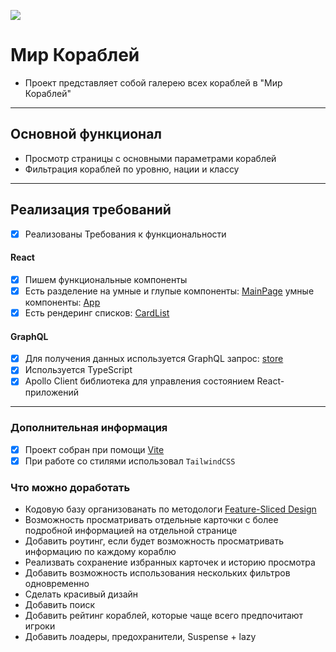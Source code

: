 ![](https://www.svgrepo.com/show/130048/ship.svg)
# Мир Кораблей

- Проект представляет собой галерею всех кораблей в "Мир Кораблей"

---

## Основной функционал

- Просмотр страницы с основными параметрами кораблей
- Фильтрация кораблей по уровню, нации и классу

---

## Реализация требований

- [x] Реализованы Требования к функциональности

#### React

- [x] Пишем функциональные компоненты
- [x] Есть разделение на умные и глупые компоненты: [MainPage](src/pages/MainPage.tsx) умные компоненты: [App](src/components/root/App.tsx)
- [x] Есть рендеринг списков: [CardList](src/entities/CardList/CardList.tsxx)

#### GraphQL

- [x] Для получения данных используется GraphQL запрос: [store](src/components/ShipsService/ShipsService.tsx)
- [x] Используется TypeScript
- [x] Apollo Client библиотека для управления состоянием React-приложений

---

### Дополнительная информация

- [x] Проект собран при помощи [Vite](https://vitejs.dev)
- [x] При работе со стилями использовал `TailwindCSS`

### Что можно доработать

- Кодовую базу организованать по методологи [Feature-Sliced Design](https://feature-sliced.design/ru/)
- Возможность просматривать отдельные карточки с более подробной информацией на отдельной странице
- Добавить роутинг, если будет возможность просматривать информацию по каждому кораблю
- Реализвать сохранение избранных карточек и историю просмотра
- Добавить возможность использования нескольких фильтров одновременно
- Сделать красивый дизайн
- Добавить поиск
- Добавить рейтинг кораблей, которые чаще всего предпочитают игроки
- Добавить лоадеры, предохранители, Suspense + lazy
  
